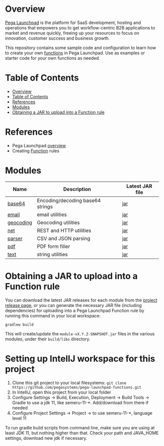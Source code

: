 # Overview

[Pega Launchpad](https://launchpad.io/) is the platform for SaaS development, hosting and operations that empowers you to get workflow-centric B2B applications to market and revenue quickly, freeing up your resources to focus on innovation, customer success and business growth.

This repository contains some sample code and configuration to learn how to create your own [functions](https://docs.pega.com/bundle/launchpad/page/platform/launchpad/creating-custom-functions.html) in Pega Launchpad. Use as examples or starter code for your own functions as needed.

# Table of Contents

<!-- TOC -->
* [Overview](#overview)
* [Table of Contents](#table-of-contents)
* [References](#references)
* [Modules](#modules)
* [Obtaining a JAR to upload into a Function rule](#obtaining-a-jar-to-upload-into-a-function-rule)
<!-- TOC -->

# References

- Pega Launchpad [overview](https://launchpad.io)
- Creating [Function](https://docs.pega.com/bundle/launchpad/page/platform/launchpad/creating-custom-functions.html) rules

# Modules

| Name                    | Description                      | Latest JAR file                                                                                                      |
|-------------------------|----------------------------------|----------------------------------------------------------------------------------------------------------------------|
| [base64](base64/)       | Encoding/decoding base64 strings | [jar](https://github.com/pegasystems/pega-launchpad-functions/releases/download/v0.1.9/base64-0.1.9-SNAPSHOT.jar)    |
| [email](email/)         | email utilities                  | [jar](https://github.com/pegasystems/pega-launchpad-functions/releases/download/v0.1.9/email-0.1.9-SNAPSHOT.jar)     | 
| [geocoding](geocoding/) | Geocoding utilities              | [jar](https://github.com/pegasystems/pega-launchpad-functions/releases/download/v0.1.9/geocoding-0.1.9-SNAPSHOT.jar) |
| [net](net/)             | REST and HTTP utilities          | [jar](https://github.com/pegasystems/pega-launchpad-functions/releases/download/v0.1.9/net-0.1.9-SNAPSHOT.jar)       | 
| [parser](parser/)       | CSV and JSON parsing             | [jar](https://github.com/pegasystems/pega-launchpad-functions/releases/download/v0.1.9/parser-0.1.9-SNAPSHOT.jar)    | 
| [pdf](pdf/)             | PDF form filler                  | [jar](https://github.com/pegasystems/pega-launchpad-functions/releases/download/v0.1.9/pdf-0.1.9-SNAPSHOT.jar)       | 
| [text](text/)           | string utilities                 | [jar](https://github.com/pegasystems/pega-launchpad-functions/download/v0.1.9/text-0.1.9-SNAPSHOT.jar)               | 

# Obtaining a JAR to upload into a Function rule

You can download the latest JAR releases for each module from the [project release page](https://github.com/pegasystems/pega-launchpad-functions/releases), or you can generate the necessary JAR file (including dependencies) for uploading into a Pega Launchpad Function rule by running this command in your local workspace:

```gradlew build```

This will create/update the ```module-vX.Y.Z-SNAPSHOT.jar``` files in the various modules, under their ```build/libs``` directory.

# Setting up IntellJ workspace for this project

1. Clone this git project to your local filesystems: ```git clone https://github.com/pegasystems/pega-launchpad-functions.git```
2. In IntelliJ, open this project from your local folder
3. Configure Settings -> Build, Execution, Deployment -> Build Tools -> Gradle to use a jdk 11, like semeru-11-*. Add/download from there if needed
4. Configure Project Settings -> Project -> to use semeru-11-*, language level 11

To run gradle build scripts from command line, make sure you are using at least JDK 11, but nothing higher than that. Check your path and JAVA_HOME settings, download new jdk if necessary.

